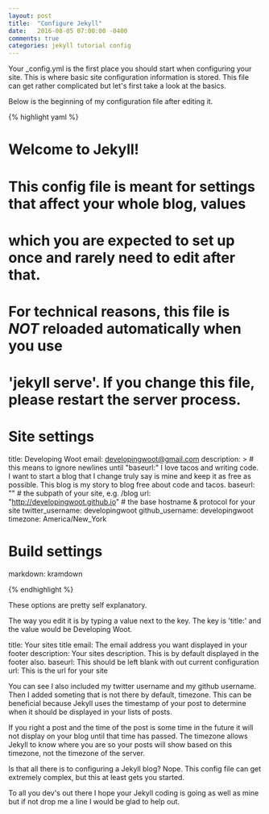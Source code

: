 ```yaml
---
layout: post
title:  "Configure Jekyll"
date:   2016-08-05 07:00:00 -0400
comments: true
categories: jekyll tutorial config
---
```


Your _config.yml is the first place you should start when configuring your site.  This is where basic site configuration information is stored.  This file can get rather complicated but let's first take a look at the basics.

Below is the beginning of my configuration file after editing it.

{% highlight yaml %}

# Welcome to Jekyll!
#
# This config file is meant for settings that affect your whole blog, values
# which you are expected to set up once and rarely need to edit after that.
# For technical reasons, this file is *NOT* reloaded automatically when you use
# 'jekyll serve'. If you change this file, please restart the server process.

# Site settings
title: Developing Woot
email: developingwoot@gmail.com
description: > # this means to ignore newlines until "baseurl:"
  I love tacos and writing code.  I want to start a blog that I change
  truly say is mine and keep it as free as possible.  This blog is 
  my story to blog free about code and tacos.
baseurl: "" # the subpath of your site, e.g. /blog
url: "http://developingwoot.github.io" # the base hostname & protocol for your site
twitter_username: developingwoot
github_username:  developingwoot
timezone: America/New_York

# Build settings
markdown: kramdown

{% endhighlight %}

These options are pretty self explanatory.

The way you edit it is by typing a value next to the key.  The key is 'title:' and the value would be Developing Woot.

title: Your sites title 
email: The email address you want displayed in your footer
description: Your sites description.  This is by default displayed in the footer also.
baseurl: This should be left blank with out current configuration
url: This is the url for your site

You can see I also included my twitter username and my github username.  Then I added someting that is not there by default, timezone.  This can be beneficial because Jekyll uses the timestamp of your post to determine when it should be displayed in your lists of posts.

If you right a post and the time of the post is some time in the future it will not display on your blog until that time has passed.  The timezone allows Jekyll to know where you are so your posts will show based on this timezone, not the timezone of the server.

Is that all there is to configuring a Jekyll blog?  Nope.  This config file can get extremely complex, but this at least gets you started.

To all you dev's out there I hope your Jekyll coding is going as well as mine but if not drop me a line I would be glad to help out.